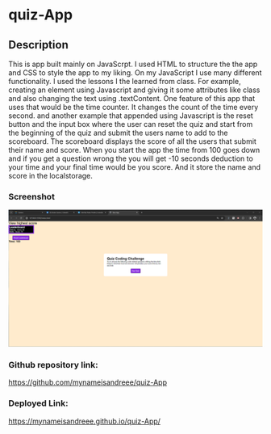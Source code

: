# quiz-App

## Description 
This is app built mainly on JavaScrpt. I used HTML to structure the the app and CSS to style the app to my liking. On my JavaScript I use many different functionality. I used the lessons I the learned from class. For example, creating an element using Javascript and giving it some attributes like class and also changing the text using .textContent. One feature of this app that uses that would be the time counter. It changes the count of the  time every second. and another example that appended using Javascript is the reset button and the input box where the user can reset the quiz and start from the beginning of the quiz and submit the users name to add to the scoreboard. The scoreboard displays the score of all the users that submit their name and score. When you start the app the time from 100 goes down and if you get a question wrong the you will get -10 seconds deduction to your time and your final time would be you score. And it store the name and score in the localstorage.

### Screenshot 
![alt text](<Screenshot .png>)


### Github repository link:
https://github.com/mynameisandreee/quiz-App

### Deployed Link:
https://mynameisandreee.github.io/quiz-App/